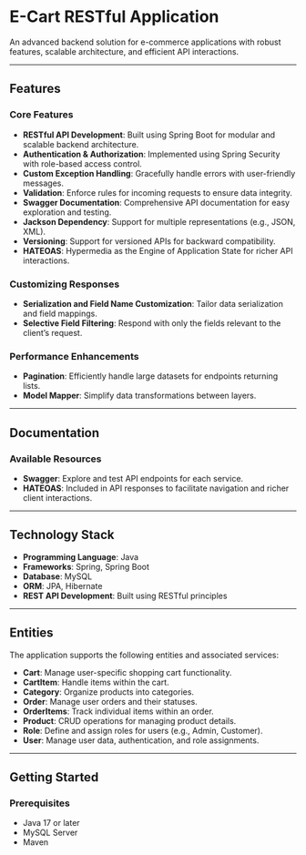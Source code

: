 # E-Cart RESTful Application  

An advanced backend solution for e-commerce applications with robust features, scalable architecture, and efficient API interactions.  

---

## Features  

### Core Features  
- **RESTful API Development**: Built using Spring Boot for modular and scalable backend architecture.  
- **Authentication & Authorization**: Implemented using Spring Security with role-based access control.  
- **Custom Exception Handling**: Gracefully handle errors with user-friendly messages.  
- **Validation**: Enforce rules for incoming requests to ensure data integrity.  
- **Swagger Documentation**: Comprehensive API documentation for easy exploration and testing.  
- **Jackson Dependency**: Support for multiple representations (e.g., JSON, XML).  
- **Versioning**: Support for versioned APIs for backward compatibility.  
- **HATEOAS**: Hypermedia as the Engine of Application State for richer API interactions.  

### Customizing Responses  
- **Serialization and Field Name Customization**: Tailor data serialization and field mappings.  
- **Selective Field Filtering**: Respond with only the fields relevant to the client’s request.  

### Performance Enhancements  
- **Pagination**: Efficiently handle large datasets for endpoints returning lists.  
- **Model Mapper**: Simplify data transformations between layers.  

---

## Documentation  

### Available Resources  
- **Swagger**: Explore and test API endpoints for each service.  
- **HATEOAS**: Included in API responses to facilitate navigation and richer client interactions.  

---

## Technology Stack  

- **Programming Language**: Java  
- **Frameworks**: Spring, Spring Boot  
- **Database**: MySQL  
- **ORM**: JPA, Hibernate  
- **REST API Development**: Built using RESTful principles  

---

## Entities  

The application supports the following entities and associated services:  
- **Cart**: Manage user-specific shopping cart functionality.  
- **CartItem**: Handle items within the cart.  
- **Category**: Organize products into categories.  
- **Order**: Manage user orders and their statuses.  
- **OrderItems**: Track individual items within an order.  
- **Product**: CRUD operations for managing product details.  
- **Role**: Define and assign roles for users (e.g., Admin, Customer).  
- **User**: Manage user data, authentication, and role assignments.  

---

## Getting Started  

### Prerequisites  
- Java 17 or later  
- MySQL Server  
- Maven  


